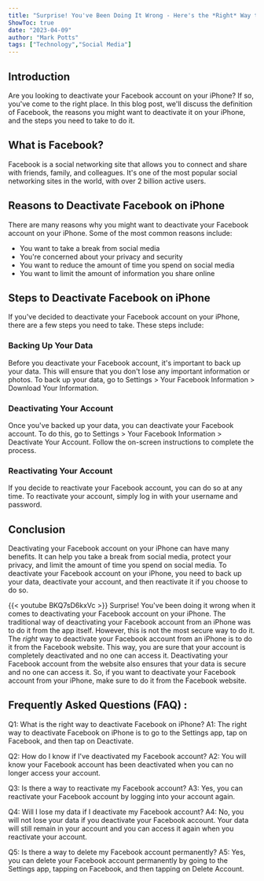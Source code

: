 ```yaml
---
title: "Surprise! You've Been Doing It Wrong - Here's the *Right* Way to Deactivate Facebook on iPhone!"
ShowToc: true 
date: "2023-04-09"
author: "Mark Potts" 
tags: ["Technology","Social Media"]
---
```

## Introduction

Are you looking to deactivate your Facebook account on your iPhone? If so, you've come to the right place. In this blog post, we'll discuss the definition of Facebook, the reasons you might want to deactivate it on your iPhone, and the steps you need to take to do it. 

## What is Facebook?

Facebook is a social networking site that allows you to connect and share with friends, family, and colleagues. It's one of the most popular social networking sites in the world, with over 2 billion active users. 

## Reasons to Deactivate Facebook on iPhone

There are many reasons why you might want to deactivate your Facebook account on your iPhone. Some of the most common reasons include: 

- You want to take a break from social media
- You're concerned about your privacy and security 
- You want to reduce the amount of time you spend on social media
- You want to limit the amount of information you share online 

## Steps to Deactivate Facebook on iPhone

If you've decided to deactivate your Facebook account on your iPhone, there are a few steps you need to take. These steps include: 

### Backing Up Your Data

Before you deactivate your Facebook account, it's important to back up your data. This will ensure that you don't lose any important information or photos. To back up your data, go to Settings > Your Facebook Information > Download Your Information. 

### Deactivating Your Account

Once you've backed up your data, you can deactivate your Facebook account. To do this, go to Settings > Your Facebook Information > Deactivate Your Account. Follow the on-screen instructions to complete the process. 

### Reactivating Your Account

If you decide to reactivate your Facebook account, you can do so at any time. To reactivate your account, simply log in with your username and password. 

## Conclusion

Deactivating your Facebook account on your iPhone can have many benefits. It can help you take a break from social media, protect your privacy, and limit the amount of time you spend on social media. To deactivate your Facebook account on your iPhone, you need to back up your data, deactivate your account, and then reactivate it if you choose to do so.

{{< youtube BKQ7sD6kxVc >}} 
Surprise! You've been doing it wrong when it comes to deactivating your Facebook account on your iPhone. The traditional way of deactivating your Facebook account from an iPhone was to do it from the app itself. However, this is not the most secure way to do it. The *right* way to deactivate your Facebook account from an iPhone is to do it from the Facebook website. This way, you are sure that your account is completely deactivated and no one can access it. Deactivating your Facebook account from the website also ensures that your data is secure and no one can access it. So, if you want to deactivate your Facebook account from your iPhone, make sure to do it from the Facebook website.

## Frequently Asked Questions (FAQ) :
Q1: What is the right way to deactivate Facebook on iPhone?
A1: The right way to deactivate Facebook on iPhone is to go to the Settings app, tap on Facebook, and then tap on Deactivate.

Q2: How do I know if I've deactivated my Facebook account?
A2: You will know your Facebook account has been deactivated when you can no longer access your account.

Q3: Is there a way to reactivate my Facebook account?
A3: Yes, you can reactivate your Facebook account by logging into your account again.

Q4: Will I lose my data if I deactivate my Facebook account?
A4: No, you will not lose your data if you deactivate your Facebook account. Your data will still remain in your account and you can access it again when you reactivate your account.

Q5: Is there a way to delete my Facebook account permanently?
A5: Yes, you can delete your Facebook account permanently by going to the Settings app, tapping on Facebook, and then tapping on Delete Account.


